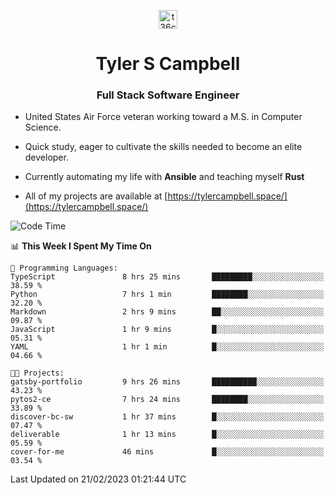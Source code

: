 <p align="center">
<a href="https://www.linkedin.com/in/t36campbell" target="blank"><img align="center" src="https://ik.imagekit.io/t36campbell/Portfolio/linkedin.png.original_m8bbGgPh6.png" alt="t36campbell" height="30" width="30" /></a>
</p>
<h1 align="center">Tyler S Campbell</h1>
<h3 align="center">Full Stack Software Engineer</h3>

* United States Air Force veteran working toward a M.S. in Computer Science.

* Quick study, eager to cultivate the skills needed to become an elite developer.

* Currently automating my life with **Ansible** and teaching myself **Rust**

* All of my projects are available at [https://tylercampbell.space/](https://tylercampbell.space/)

<!--START_SECTION:waka-->
![Code Time](http://img.shields.io/badge/Code%20Time-2%2C186%20hrs%2031%20mins-blue)

📊 **This Week I Spent My Time On** 

```text
💬 Programming Languages: 
TypeScript               8 hrs 25 mins       █████████░░░░░░░░░░░░░░░░   38.59 % 
Python                   7 hrs 1 min         ████████░░░░░░░░░░░░░░░░░   32.20 % 
Markdown                 2 hrs 9 mins        ██░░░░░░░░░░░░░░░░░░░░░░░   09.87 % 
JavaScript               1 hr 9 mins         █░░░░░░░░░░░░░░░░░░░░░░░░   05.31 % 
YAML                     1 hr 1 min          █░░░░░░░░░░░░░░░░░░░░░░░░   04.66 % 

🐱‍💻 Projects: 
gatsby-portfolio         9 hrs 26 mins       ██████████░░░░░░░░░░░░░░░   43.23 % 
pytos2-ce                7 hrs 24 mins       ████████░░░░░░░░░░░░░░░░░   33.89 % 
discover-bc-sw           1 hr 37 mins        █░░░░░░░░░░░░░░░░░░░░░░░░   07.47 % 
deliverable              1 hr 13 mins        █░░░░░░░░░░░░░░░░░░░░░░░░   05.59 % 
cover-for-me             46 mins             █░░░░░░░░░░░░░░░░░░░░░░░░   03.54 % 

```


 Last Updated on 21/02/2023 01:21:44 UTC
<!--END_SECTION:waka-->
